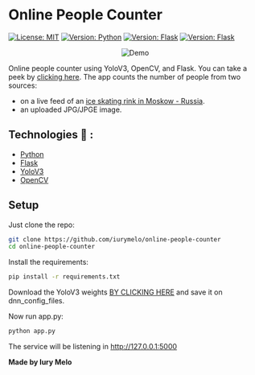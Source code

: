# Online People Counter

[![License: MIT](https://img.shields.io/badge/License-MIT-green.svg)](https://opensource.org/licenses/MIT) [![Version: Python](https://img.shields.io/badge/Python-3.7.2-blue)](https://www.python.org/downloads/) [![Version: Flask](https://img.shields.io/badge/Flask-1.1.X-blue)](https://flask.palletsprojects.com/en/1.1.x/) [![Version: Flask](https://img.shields.io/badge/Yolo-V3-blue)](https://pjreddie.com/darknet/yolo/)

<p align="center">
   <img src="https://media.giphy.com/media/dv1V127SvGgn2e908G/giphy.gif" alt="Demo" class="center"> 
</p>

Online people counter using YoloV3, OpenCV, and Flask. You can take a peek by [clicking here](http://count-people.herokuapp.com/).
The app counts the number of people from two sources:

* on a live feed of an [ice skating rink in Moskow - Russia](http://176.57.73.231/mjpg/video.mjpg).
* an uploaded JPG/JPGE image.

## Technologies :rocket: :

* [Python](https://www.python.org/)
* [Flask](https://flask.palletsprojects.com/en/1.1.x/)
* [YoloV3](https://pjreddie.com/darknet/yolo/)
* [OpenCV](https://opencv.org/)

## Setup

Just clone the repo:

```sh
git clone https://github.com/iurymelo/online-people-counter
cd online-people-counter
```

Install the requirements:

```sh
pip install -r requirements.txt
```

Download the YoloV3 weights [BY CLICKING HERE](https://pjreddie.com/media/files/yolov3.weights) and save it on dnn_config_files.

Now run app.py:

```sh
python app.py
```

The service will be listening in
http://127.0.0.1:5000

**Made by Iury Melo**
